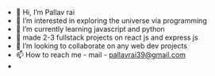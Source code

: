 - 👋 Hi, I’m Pallav rai
- 👀 I’m interested in exploring the universe via programming
- 🌱 I’m currently learning javascript and python
- 👀 made 2-3 fullstack projects on react js and express js
- 💞️ I’m looking to collaborate on any web dev projects
- 📫 How to reach me - mail - pallavrai39@gmail.com
- 

<!---
youknowhim/youknowhim is a ✨ special ✨ repository because its `README.md` (this file) appears on your GitHub profile.
You can click the Preview link to take a look at your changes.
--->
